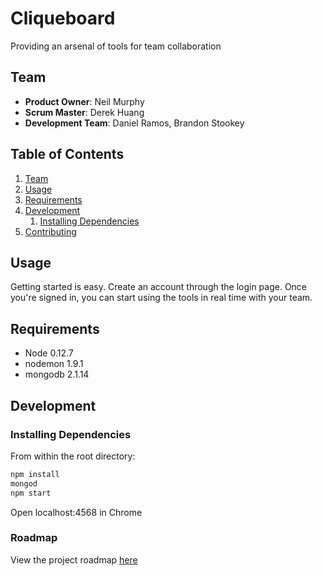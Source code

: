 # Cliqueboard

Providing an arsenal of tools for team collaboration

## Team

  - __Product Owner__: Neil Murphy
  - __Scrum Master__: Derek Huang
  - __Development Team__: Daniel Ramos, Brandon Stookey

## Table of Contents

1. [Team](#team)
1. [Usage](#Usage)
1. [Requirements](#requirements)
1. [Development](#development)
    1. [Installing Dependencies](#installing-dependencies)
1. [Contributing](#contributing)

## Usage

Getting started is easy. Create an account through the login page. Once you're signed in, you can start using the tools in real time with your team.

## Requirements

- Node 0.12.7
- nodemon 1.9.1
- mongodb 2.1.14

## Development

### Installing Dependencies

From within the root directory:

```sh
npm install
mongod
npm start
```

Open localhost:4568 in Chrome

### Roadmap

View the project roadmap [here](https://github.com/HRR12-Triceratops/hrr12-triceratops-greenfield/issues)
